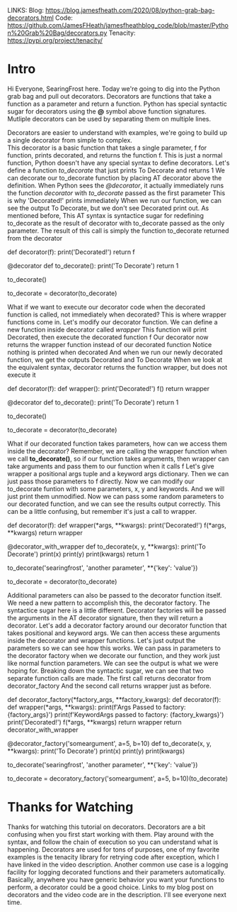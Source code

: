 LINKS:
Blog: https://blog.jamesfheath.com/2020/08/python-grab-bag-decorators.html
Code: https://github.com/JamesFHeath/jamesfheathblog_code/blob/master/Python%20Grab%20Bag/decorators.py
Tenacity: https://pypi.org/project/tenacity/

# Intro
Hi Everyone, SearingFrost here. 
Today we're going to dig into the Python grab bag and pull out decorators. 
Decorators are functions that take a function as a parameter and return a function.
Python has special syntactic sugar for decorators using the **@** symbol above function signatures.
Mutliple decorators can be used by separating them on multiple lines. 

Decorators are easier to understand with examples, we're going to build up a single decorator from simple to complex.  
This decorator is a basic function that takes a single parameter, f for function, prints decorated, and returns the function f. 
This is just a normal function, Python doesn't have any special syntax to define decorators. 
Let's define a function *to_decorate* that just prints To Decorate and returns 1
We can decorate our to_decorate function by placing AT decorator above the definition. 
When Python sees the *@decorator*, it actually immediately runs the function *decorator* with *to_decorate* passed as the first parameter
This is why 'Decorated!' prints immediately
When we run our function, we can see the output To Decorate, but we don't see Decorated print out. 
As mentioned before, This AT syntax is syntactice sugar for redefining to_decorate as the result of decorator with to_decorate passed as the only parameter. 
The result of this call is simply the function to_decorate returned from the decorator

def decorator(f):
    print('Decorated!')
    return f

@decorator
def to_decorate():
    print('To Decorate')
    return 1

to_decorate()

to_decorate = decorator(to_decorate)


What if we want to execute our decorator code when the decorated function is called, not immediately when decorated? 
This is where wrapper functions come in. 
Let's modify our decorator function. 
We can define a new function inside decorator called *wrapper*
This function will print Decorated, then execute the decorated function f
Our decorator now returns the wrapper function instead of our decorated function
Notice nothing is printed when decorated
And when we run our newly decorated function, we get the outputs Decorated and To Decorate
When we look at the equivalent syntax, decorator returns the function wrapper, but does not execute it

def decorator(f):
    def wrapper():
        print('Decorated!')
        f()
    return wrapper

@decorator
def to_decorate():
    print('To Decorate')
    return 1

to_decorate()

to_decorate = decorator(to_decorate)


What if our decorated function takes parameters, how can we access them inside the decorator? 
Remember, we are calling the wrapper function when we call **to_decorate()**, so if our function takes arguments, then wrapper can take arguments and pass them to our function when it calls f
Let's give wrapper a positional args tuple and a keyword args dictionary.
Then we can just pass those parameters to f directly.
Now we can modify our to_decorate funtion with some parameters, x, y and keywords. 
And we will just print them unmodified. 
Now we can pass some random parameters to our decorated function, and we can see the results output correctly. 
This can be a little confusing, but remember it's just a call to wrapper. 

def decorator(f):
    def wrapper(*args, **kwargs):
        print('Decorated!')
        f(*args, **kwargs)
    return wrapper

@decorator_with_wrapper
def to_decorate(x, y, **kwargs):
    print('To Decorate')
    print(x)
    print(y)
    print(kwargs)
    return 1

to_decorate('searingfrost', 'another parameter', **{'key': 'value'})

to_decorate = decorator(to_decorate)

Additional parameters can also be passed to the decorator function itself. 
We need a new pattern to accomplish this, the decorator factory. 
The syntactice sugar here is a little different.
Decorator factories will be passed the arguments in the AT decorator signature, then they will return a decorator. 
Let's add a decorator factory around our decorator function that takes positional and keyword args. 
We can then access these arguments inside the decorator and wrapper functions. 
Let's just output the parameters so we can see how this works. 
We can pass in parameters to the decorator factory when we decorate our function, and they work just like normal function parameters. 
We can see the output is what we were hoping for. 
Breaking down the syntactic sugar, we can see that two separate function calls are made.
The first call returns decorator from decorator_factory
And the second call returns wrapper just as before. 


def decorator_factory(*factory_args, **factory_kwargs):
    def decorator(f):
        def wrapper(*args, **kwargs):
            print(f'Args Passed to factory: {factory_args}')
            print(f'KeywordArgs passed to factory: {factory_kwargs}')
            print('Decorated!')
            f(*args, **kwargs)
        return wrapper
    return decorator_with_wrapper

@decorator_factory('someargument', a=5, b=10)
def to_decorate(x, y, **kwargs):
    print('To Decorate')
    print(x)
    print(y)
    print(kwargs)

to_decorate('searingfrost', 'another parameter', **{'key': 'value'})

to_decorate = decoratory_factory('someargument', a=5, b=10)(to_decorate)


# Thanks for Watching
Thanks for watching this tutorial on decorators. 
Decorators are a bit confusing when you first start working with them. 
Play around with the syntax, and follow the chain of execution so you can understand what is happening. 
Decorators are used for tons of purposes, one of my favorite examples is the tenacity library for retrying code after exception, which I have linked in the video description. 
Another common use case is a logging facility for logging decorated functions and their parameters automatically. 
Basically, anywhere you have generic behavior you want your functions to perform, a decorator could be a good choice. 
Links to my blog post on decorators and the video code are in the description. 
I'll see everyone next time. 
